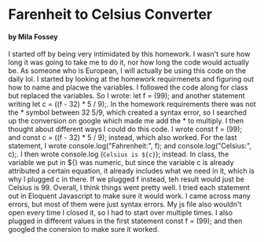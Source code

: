 # Farenheit to Celsius Converter

#### by Mila Fossey

I started off by being very intimidated by this homework. I wasn't sure how long it was going to take me to do it, nor how long the code would actually be. As someone who is European, I will actually be using this code on the daily lol. I started by looking at the homework requirmenets and figuring out how to name and placwe the variables. I followed the code along for class but replaced the variables. So I wrote: let f = (99); and another statement writing let c = ((f - 32) * 5 / 9);. In the homework requirements there was not the * symbol between 32 5/9, which created a syntax error, so I searched up the conversion on google which made me add the * to multiply. I then thought about different ways I could do this code. I wrote const f = (99); and const c = ((f - 32) * 5 / 9); instead, which also worked. For the last statement, I wrote console.log("Fahrenheit:", f); and console.log("Celsius:", c);. I then wrote console.log (`Celsius is ${c}`); instead. In class, the variable we put in ${} was numeric, but since the variable c is already attributed a certain equation, it already includes what we need in it, which is why I plugged c in there. If we plugged f instead, teh result would just be Celsius is 99. Overall, I think things went pretty well. I tried each statement out in Eloquent Javascript to make sure it would work. I came across many errors, but most of them were just syntax errors. My js file also wouldn't open every time I closed it, so I had to start over multiple times. I also plugged in different values in the first statement const f = (99); and then googled the conersion to make sure it worked.